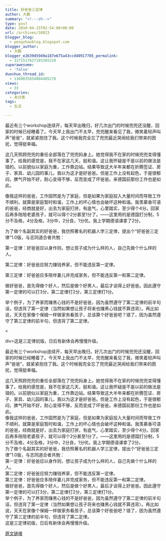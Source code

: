 ```yaml
---
title: 好爸爸三定律
author: 大鹏
summary: "<!--:zh-->"
type: post
date: 2010-04-15T02:54:00+00:00
url: /archives/10823
blogger_blog:
  - pengzhaoblog.blogspot.com
blogger_author:
  - 大鹏
blogger_e2639d5949a187e675a43ccd40917705_permalink:
  - 1271517627103365210
superawesome:
  - 'false'
duoshuo_thread_id:
  - 1360835854884405276
views:
  - 33
categories:
  - 未分类
tags:
  - 生活

---
```

<!--:zh-->

最近有三个workshop连续开，每天早出晚归，好几次出门的时候兜兜还没醒，回家的时候已经睡着了。今天早上我出门不太早，兜兜醒来看见了我，微笑着轻声叫声“爸爸”，就紧紧抱住了我。这个时候我完全忘了兜兜最近哭闹给我们带来的困扰，觉得挺幸福。

这几天照顾兜兜的重任全部落在了兜兜妈身上。她觉得我不在家的时候兜兜变得懂事了。给我的感觉是，我不在家这几天，挺和谐。这让我怀疑是不是以前的做法是错的。以前貌似以家庭为重，工作靠边站。结果导致这大半年来都在折腾签证、房子、家具、幼儿园的事儿，我以为这才是好爸爸。但是工作上没有起色，于是很郁闷，脾气开始不好，耐心变得不够，反而变成了坏爸爸。来德国前那份工作也是如此。

像我这样的爸爸，工作固然是为了家庭，但是如果为家庭投入大量时间而导致工作不顺利，就算是家庭暂时和谐，工作上的坏心情也会破坏这种和谐。我羡慕香可语的爸爸，经商就是好，出去为家庭打拼，有底气，心里踏实，至少得个4分。回家后再多陪陪老婆孩子，就可以得个2分甚至1分了。——这里用的是德国打分制，5分不及格，4分及格，3分中，2分良，1分优。我上学期德语课拿了2分。

为了做个名副其实的好爸爸，我仿照著名的机器人学三定律，提出个“好爸爸三定律”1.0版，与志同道合者共勉：

第一定律：好爸爸应以身作则，想让孩子成为什么样的人，自己先做个什么样的人。

第二定律：好爸爸应努力赚钱养家，但不能违反第一定律。

第三定律：好爸爸应多陪伴妻儿并完成家务，但不能违反第一和第二定律。

做好爸爸，首先得做个好人，然后是做个好男人，最后才谈得上好爸爸。因此遵守第一定律的可以打3分，第二定律打2分，第三定律打1分。

举个例子，为了养家而赚黑心钱的不是好爸爸，因为虽然遵守了第二定律的前半句话，但违背了第一定律（当然如果想让孩子将来也赚黑心钱就不算违背）。再比如说，天天在家像个保姆一样做家务看孩子，总该算个好爸爸吧？错了，因为虽然遵守了第三定律的前半句，但违背了第二定律。

<

div>这是三定律初版，日后有新体会再慢慢升级。
  
<!--:-->

<!--:en-->

最近有三个workshop连续开，每天早出晚归，好几次出门的时候兜兜还没醒，回家的时候已经睡着了。今天早上我出门不太早，兜兜醒来看见了我，微笑着轻声叫声“爸爸”，就紧紧抱住了我。这个时候我完全忘了兜兜最近哭闹给我们带来的困扰，觉得挺幸福。

<div>
</div>

<div>
  这几天照顾兜兜的重任全部落在了兜兜妈身上。她觉得我不在家的时候兜兜变得懂事了。给我的感觉是，我不在家这几天，挺和谐。这让我怀疑是不是以前的做法是错的。以前貌似以家庭为重，工作靠边站。结果导致这大半年来都在折腾签证、房子、家具、幼儿园的事儿，我以为这才是好爸爸。但是工作上没有起色，于是很郁闷，脾气开始不好，耐心变得不够，反而变成了坏爸爸。来德国前那份工作也是如此。
</div>

<div>
</div>

<div>
  像我这样的爸爸，工作固然是为了家庭，但是如果为家庭投入大量时间而导致工作不顺利，就算是家庭暂时和谐，工作上的坏心情也会破坏这种和谐。我羡慕香可语的爸爸，经商就是好，出去为家庭打拼，有底气，心里踏实，至少得个4分。回家后再多陪陪老婆孩子，就可以得个2分甚至1分了。——这里用的是德国打分制，5分不及格，4分及格，3分中，2分良，1分优。我上学期德语课拿了2分。
</div>

<div>
</div>

<div>
  为了做个名副其实的好爸爸，我仿照著名的机器人学三定律，提出个“好爸爸三定律”1.0版，与志同道合者共勉：
</div>

<div>
</div>

<div>
  第一定律：好爸爸应以身作则，想让孩子成为什么样的人，自己先做个什么样的人。
</div>

<div>
  第二定律：好爸爸应努力赚钱养家，但不能违反第一定律。
</div>

<div>
  第三定律：好爸爸应多陪伴妻儿并完成家务，但不能违反第一和第二定律。
</div>

<div>
</div>

<div>
  <div>
    做好爸爸，首先得做个好人，然后是做个好男人，最后才谈得上好爸爸。因此遵守第一定律的可以打3分，第二定律打2分，第三定律打1分。
  </div>
</div>

<div>
</div>

<div>
  举个例子，为了养家而赚黑心钱的不是好爸爸，因为虽然遵守了第二定律的前半句话，但违背了第一定律（当然如果想让孩子将来也赚黑心钱就不算违背）。再比如说，天天在家像个保姆一样做家务看孩子，总该算个好爸爸吧？错了，因为虽然遵守了第三定律的前半句，但违背了第二定律。
</div>

<div>
</div>

<div>
  这是三定律初版，日后有新体会再慢慢升级。
</div>

<!--:-->

[原文链接](http://dapengde.com/archives/10823)

